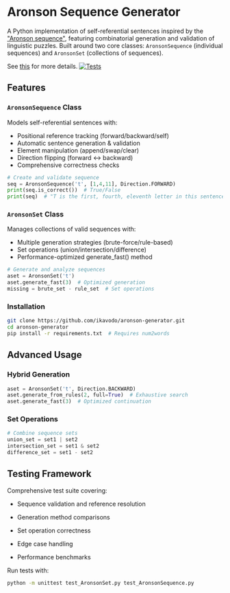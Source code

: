 # Aronson Sequence Generator

A Python implementation of self-referential sentences inspired by the ["Aronson sequence"](https://oeis.org/A005224), featuring combinatorial generation and validation of linguistic puzzles. Built around two core classes: `AronsonSequence` (individual sequences) and `AronsonSet` (collections of sequences).

See [this](https://ikavodo.github.io/aronson-1/) for more details.
[![Tests](https://img.shields.io/badge/tests-90%25%20coverage-green)](https://github.com/ikavodo/aronson-generator/actions)

## Features

### `AronsonSequence` Class
Models self-referential sentences with:
- Positional reference tracking (forward/backward/self)
- Automatic sentence generation & validation
- Element manipulation (append/swap/clear)
- Direction flipping (forward ↔ backward)
- Comprehensive correctness checks

```python
# Create and validate sequence
seq = AronsonSequence('t', [1,4,11], Direction.FORWARD)
print(seq.is_correct())  # True/False
print(seq)  # "T is the first, fourth, eleventh letter in this sentence..."
```

### `AronsonSet` Class
Manages collections of valid sequences with:

- Multiple generation strategies (brute-force/rule-based)
- Set operations (union/intersection/difference)
- Performance-optimized generate_fast() method

```python
# Generate and analyze sequences
aset = AronsonSet('t')
aset.generate_fast(3)  # Optimized generation
missing = brute_set - rule_set  # Set operations
```

### Installation
```bash
git clone https://github.com/ikavodo/aronson-generator.git
cd aronson-generator
pip install -r requirements.txt  # Requires num2words
```

## Advanced Usage
### Hybrid Generation
```python
aset = AronsonSet('t', Direction.BACKWARD)
aset.generate_from_rules(2, full=True)  # Exhaustive search
aset.generate_fast(3)  # Optimized continuation
```

### Set Operations
```python
# Combine sequence sets
union_set = set1 | set2
intersection_set = set1 & set2
difference_set = set1 - set2
```

## Testing Framework
Comprehensive test suite covering:

- Sequence validation and reference resolution

- Generation method comparisons

- Set operation correctness

- Edge case handling

- Performance benchmarks

Run tests with:

```bash
python -m unittest test_AronsonSet.py test_AronsonSequence.py
```
